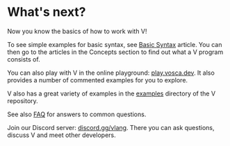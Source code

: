 # What's next?

Now you know the basics of how to work with V!

To see simple examples for basic syntax, see
[Basic Syntax](../basics/basic-syntax.md)
article.
You can then go to the articles in the Concepts section to find out what a V program consists of.

You can also play with V in the online playground:
[play.vosca.dev](https://play.vosca.dev/).
It also provides a number of commented examples for you to explore.

V also has a great variety of examples in the
[examples](https://github.com/vlang/v/tree/master/examples)
directory of the V repository.

See also [FAQ](faq.md) for answers to common questions.

Join our Discord server:
[discord.gg/vlang](https://discord.gg/vlang).
There you can ask questions, discuss V and meet other developers.
